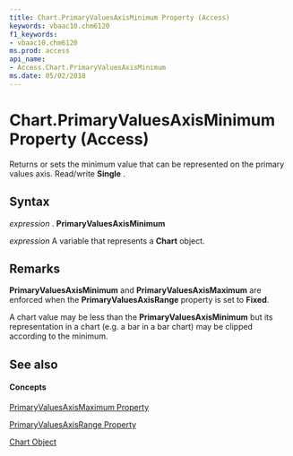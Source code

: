 ```yaml
---
title: Chart.PrimaryValuesAxisMinimum Property (Access)
keywords: vbaac10.chm6120
f1_keywords:
- vbaac10.chm6120
ms.prod: access
api_name:
- Access.Chart.PrimaryValuesAxisMinimum
ms.date: 05/02/2018
---
```



# Chart.PrimaryValuesAxisMinimum Property (Access)

Returns or sets the minimum value that can be represented on the primary values axis. Read/write **Single** .


## Syntax

 _expression_ . **PrimaryValuesAxisMinimum**

 _expression_ A variable that represents a **Chart** object.


## Remarks

**PrimaryValuesAxisMinimum** and **PrimaryValuesAxisMaximum** are enforced when the **PrimaryValuesAxisRange** 
property is set to **Fixed**.

A chart value may be less than the **PrimaryValuesAxisMinimum** but its representation in a chart (e.g. a bar in a 
bar chart) may be clipped according to the minimum.


## See also


#### Concepts


[PrimaryValuesAxisMaximum Property](chart-primaryvaluesaxismaximum-property-access.md)

[PrimaryValuesAxisRange Property](chart-primaryvaluesaxisrange-property-access.md)

[Chart Object](chart-object-access.md)